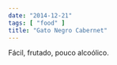 ```yaml
---
date: "2014-12-21"
tags: [ "food" ]
title: "Gato Negro Cabernet"
---
```

Fácil, frutado, pouco alcoólico.
